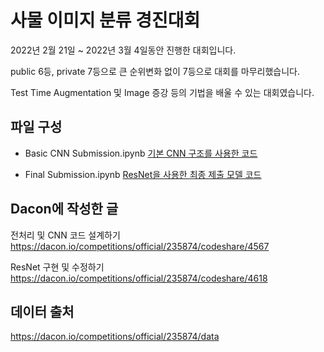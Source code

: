 # 사물 이미지 분류 경진대회

2022년 2월 21일 ~ 2022년 3월 4일동안 진행한 대회입니다. 

public 6등, private 7등으로 큰 순위변화 없이 7등으로 대회를 마무리했습니다.

Test Time Augmentation 및 Image 증강 등의 기법을 배울 수 있는 대회였습니다.

## 파일 구성

- Basic CNN Submission.ipynb [기본 CNN 구조를 사용한 코드](./Basic%20CNN%20Submission.ipynb)

- Final Submission.ipynb [ResNet을 사용한 최종 제출 모델 코드](./Final%20Submission.ipynb)

## Dacon에 작성한 글
전처리 및 CNN 코드 설계하기\
https://dacon.io/competitions/official/235874/codeshare/4567

ResNet 구현 및 수정하기\
https://dacon.io/competitions/official/235874/codeshare/4618

## 데이터 출처
https://dacon.io/competitions/official/235874/data

